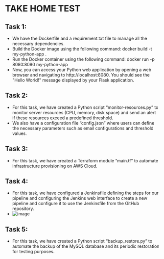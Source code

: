 # TAKE HOME TEST

## Task 1:
- We have the Dockerfile and a requirement.txt file to manage all the necessary dependencies. 
- Build the Docker image using the following command: docker build -t my-python-app .
- Run the Docker container using the following command: docker run -p 8080:8080 my-python-app
- Now, you can access your Python web application by opening a web browser and navigating to http://localhost:8080. You should see the "Hello World!" message displayed by your Flask application.

## Task 2:
- For this task, we have created a Python script “monitor-resources.py” to monitor server resources (CPU, memory, disk space) and send an alert if these resources exceed a predefined threshold.
- We also have a configuration file “config.json”  where users can define the necessary parameters such as email configurations and threshold values.

## Task 3:
- For this task, we have created a Terraform module “main.tf” to automate infrastructure provisioning on AWS Cloud.

## Task 4:
- For this task, we have configured a Jenkinsfile defining the steps for our pipeline and configuring the Jenkins web interface to create a new pipeline and configure it to use the Jenkinsfile from the GitHub repository.
- ![image](https://github.com/DhairyaC19/Home-test/assets/162068944/df89e07f-3ae1-4cd0-abed-a6ea23b3e403)


## Task 5:
- For this task, we have created a Python script “backup_restore.py” to automate the backup of the MySQL database and its periodic restoration for testing purposes.
